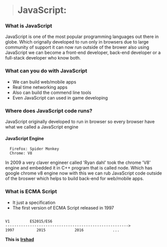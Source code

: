># JavaScript:
### What is JavaScript
JavaScript is one of the most popular programming languages out there in globe. Which orignally developed to run only in browsers due to large community of support it can now run outside of the brower also using JavaScript we can become a front-end developer, back-end developer or a full-stack developer who know both.
 ### What can you do with JavaScript
 + We can build web/mobile apps
 + Real time networking apps
 + Also can build the commend line tools
 + Even JavaScript can used in game developing
 ### Where does JavaScript code runs?
 JavaScript originally developed to run in browser so every browser have what we called a JavaScript engine
  #### JavaScript Engine
      FireFox: Spider Monkey
      Chrome: V8
In 2009 a very claver engineer called 'Ryan dahl' took the chrome 'V8' engine and embedded it in C++ program that is called node. Which has google chrome v8 engine now with this we can rub JavaScript code outside of the broswer which helps to build back-end for web/mobile apps.
### What is ECMA Script
+ It just a specification
+ The first version of ECMA Script released in 1997
```

V1         ES2015/ES6
------------------------------------------------------->
1997          2015             2016             ...

```


**This is** [**Irshad**](https://irshadali.site)
